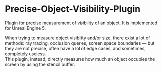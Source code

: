 # Precise-Object-Visibility-Plugin

Plugin for precise measurement of visibility of an object. It is implemented for Unreal Engine 5.

When trying to measure object visibility and/or size, there exist a lot of methods: ray tracing, occlusion queries, screen space boundaries — but they are not precise, often have a lot of edge cases, and sometimes, completely useless.  
This plugin, instead, directly measures how much an object occupies the screen by using the stencil buffer.

